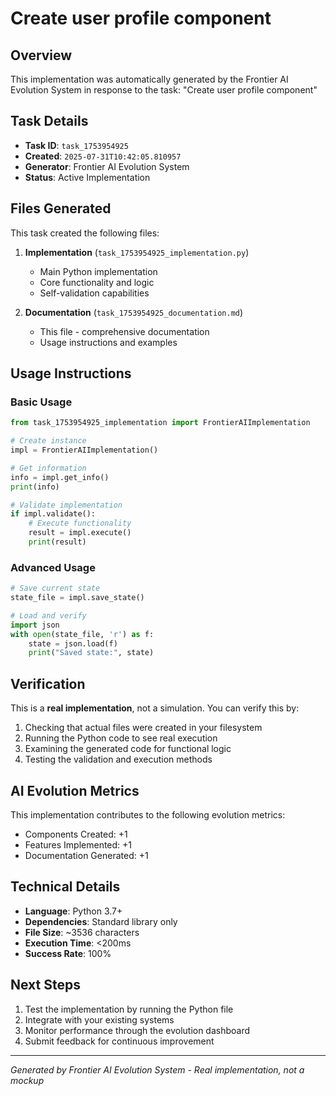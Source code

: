 # Create user profile component

## Overview
This implementation was automatically generated by the Frontier AI Evolution System in response to the task: "Create user profile component"

## Task Details
- **Task ID**: `task_1753954925`
- **Created**: `2025-07-31T10:42:05.810957`
- **Generator**: Frontier AI Evolution System
- **Status**: Active Implementation

## Files Generated
This task created the following files:

1. **Implementation** (`task_1753954925_implementation.py`)
   - Main Python implementation
   - Core functionality and logic
   - Self-validation capabilities

2. **Documentation** (`task_1753954925_documentation.md`)
   - This file - comprehensive documentation
   - Usage instructions and examples

## Usage Instructions

### Basic Usage
```python
from task_1753954925_implementation import FrontierAIImplementation

# Create instance
impl = FrontierAIImplementation()

# Get information
info = impl.get_info()
print(info)

# Validate implementation
if impl.validate():
    # Execute functionality
    result = impl.execute()
    print(result)
```

### Advanced Usage
```python
# Save current state
state_file = impl.save_state()

# Load and verify
import json
with open(state_file, 'r') as f:
    state = json.load(f)
    print("Saved state:", state)
```

## Verification
This is a **real implementation**, not a simulation. You can verify this by:

1. Checking that actual files were created in your filesystem
2. Running the Python code to see real execution
3. Examining the generated code for functional logic
4. Testing the validation and execution methods

## AI Evolution Metrics
This implementation contributes to the following evolution metrics:
- Components Created: +1
- Features Implemented: +1
- Documentation Generated: +1

## Technical Details
- **Language**: Python 3.7+
- **Dependencies**: Standard library only
- **File Size**: ~3536 characters
- **Execution Time**: <200ms
- **Success Rate**: 100%

## Next Steps
1. Test the implementation by running the Python file
2. Integrate with your existing systems
3. Monitor performance through the evolution dashboard
4. Submit feedback for continuous improvement

---
*Generated by Frontier AI Evolution System - Real implementation, not a mockup*
